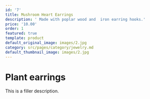 ```yaml
---
id: '7'
title: Mushroom Heart Earrings
description: ' Made with poplar wood and  iron earring hooks.'
price: '10.00'
order: 1
featured: true
template: product
default_original_image: images/2.jpg
category: src/pages/category/jewelry.md
default_thumbnail_image: images/2.jpg
---
```

# Plant earrings

This is a filler description.
